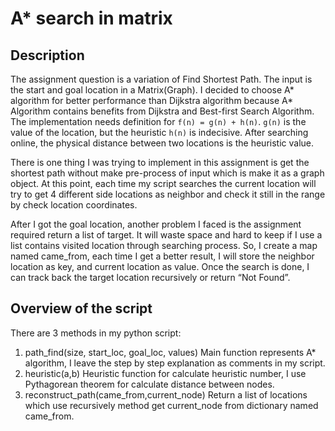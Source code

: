 # A* search in matrix
## Description
The assignment question is a variation of Find Shortest Path. The input is the start and goal location in a Matrix(Graph). I decided to choose A* algorithm for better performance than Dijkstra algorithm because A* Algorithm contains benefits from Dijkstra and Best-first Search Algorithm. The implementation needs definition for `f(n) = g(n) + h(n)`. `g(n)` is the value of the location, but the heuristic `h(n)` is indecisive. After searching online, the physical distance between two locations is the heuristic value.

There is one thing I was trying to implement in this assignment is get the shortest path
without make pre-process of input which is make it as a graph object. At this point, each time my
script searches the current location will try to get 4 different side locations as neighbor and check
it still in the range by check location coordinates.

After I got the goal location, another problem I faced is the assignment required return a
list of target. It will waste space and hard to keep if I use a list contains visited location through
searching process. So, I create a map named came_from, each time I get a better result, I will
store the neighbor location as key, and current location as value. Once the search is done, I can
track back the target location recursively or return “Not Found”.

## Overview of the script
There are 3 methods in my python script:
1. path_find(size, start_loc, goal_loc, values)
Main function represents A* algorithm, I leave the step by step explanation as comments in
my script.
2. heuristic(a,b)
Heuristic function for calculate heuristic number, I use Pythagorean theorem for calculate
distance between nodes.
3. reconstruct_path(came_from,current_node)
Return a list of locations which use recursively method get current_node from dictionary
named came_from.

